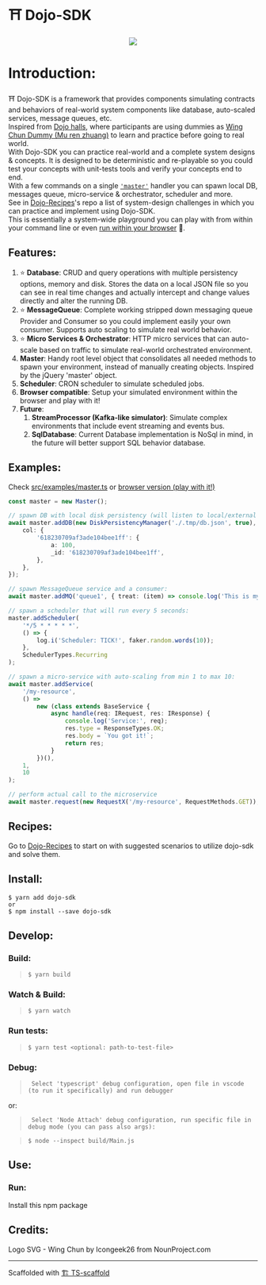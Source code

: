 # ⛩ Dojo-SDK

<p align="center">
  <img src="https://user-images.githubusercontent.com/246724/146676294-43f321de-5702-490c-9608-35e03bc3ff91.png">
</p>


# Introduction:
⛩ Dojo-SDK is a framework that provides components simulating contracts and behaviors of real-world system components like database, auto-scaled services, message queues, etc.  
Inspired from [Dojo halls](https://en.wikipedia.org/wiki/Dojo), where participants are using dummies as [Wing Chun Dummy (Mu ren zhuang)](https://en.wikipedia.org/wiki/Mu_ren_zhuang) to learn and practice before going to real world.  
With Dojo-SDK you can practice real-world and a complete system designs & concepts. It is designed to be deterministic and re-playable so you could test your concepts with unit-tests tools and verify your concepts end to end.  
With a few commands on a single [`'master'`](#examples) handler you can spawn local DB, messages queue, micro-service & orchestrator, scheduler and more.  
See in [Dojo-Recipes](https://github.com/Livshitz/Dojo-Recipes)'s repo a list of  system-design challenges in which you can practice and implement using Dojo-SDK.  
This is essentially a system-wide playground you can play with from within your command line or even [run within your browser](https://raw.githack.com/Livshitz/dojo-sdk/master//src/examples/forBrowser.html) 🤯.

## Features:
1. ⭐️ **Database**: CRUD and query operations with multiple persistency options, memory and disk. Stores the data on a local JSON file so you can see in real time changes and actually intercept and change values directly and alter the running DB.
1. ⭐️ **MessageQueue**: Complete working stripped down messaging queue Provider and Consumer so you could implement easily your own consumer. Supports auto scaling to simulate real world behavior.
1. ⭐️ **Micro Services & Orchestrator**: HTTP micro services that can auto-scale based on traffic to simulate real-world orchestrated environment.
1. **Master**: Handy root level object that consolidates all needed methods to spawn your environment, instead of manually creating objects. Inspired by the jQuery 'master' object.
1. **Scheduler**: CRON scheduler to simulate scheduled jobs.
1. **Browser compatible**: Setup your simulated environment within the browser and play with it!
1. **Future**:
    1. **StreamProcessor (Kafka-like simulator)**: Simulate complex environments that include event streaming and events bus.
    1. **SqlDatabase**: Current Database implementation is NoSql in mind, in the future will better support SQL behavior database.


## Examples:

Check [src/examples/master.ts](/src/examples/master.ts) or [browser version (play with it!)](https://raw.githack.com/Livshitz/dojo-sdk/master//src/examples/forBrowser.html)
```typescript
const master = new Master();

// spawn DB with local disk persistency (will listen to local/external changes):
await master.addDB(new DiskPersistencyManager('./.tmp/db.json', true), {
	col: {
		'618230709af3ade104bee1ff': {
			a: 100,
			_id: '618230709af3ade104bee1ff',
		},
	},
});

// spawn MessageQueue service and a consumer:
await master.addMQ('queue1', { treat: (item) => console.log('This is my consumer treating item: ', item) });

// spawn a scheduler that will run every 5 seconds:
master.addScheduler(
	'*/5 * * * * *',
	() => {
		log.i('Scheduler: TICK!', faker.random.words(10));
	},
	SchedulerTypes.Recurring
);

// spawn a micro-service with auto-scaling from min 1 to max 10:
await master.addService(
	'/my-resource',
	() =>
		new (class extends BaseService {
			async handle(req: IRequest, res: IResponse) {
                console.log('Service:', req);
                res.type = ResponseTypes.OK;
                res.body = `You got it!`;
                return res;
            }
		})(),
	1,
	10
);

// perform actual call to the microservice 
await master.request(new RequestX('/my-resource', RequestMethods.GET));
```

## Recipes:
Go to [Dojo-Recipes](https://github.com/Livshitz/Dojo-Recipes) to start on with suggested scenarios to utilize dojo-sdk and solve them.


## Install:
```
$ yarn add dojo-sdk
or
$ npm install --save dojo-sdk   
```

## Develop:

### Build:

> `$ yarn build`

### Watch & Build:

> `$ yarn watch`

### Run tests:

> `$ yarn test <optional: path-to-test-file>`

### Debug:

> ` Select 'typescript' debug configuration, open file in vscode (to run it specifically) and run debugger`

or:

> ` Select 'Node Attach' debug configuration, run specific file in debug mode (you can pass also args):`

> `$ node --inspect build/Main.js`

## Use:

### Run:

Install this npm package


## Credits:
Logo SVG - Wing Chun by Icongeek26 from NounProject.com

---

Scaffolded with [🏗 TS-scaffold](https://github.com/Livshitz/ts-scaffold.git) 
